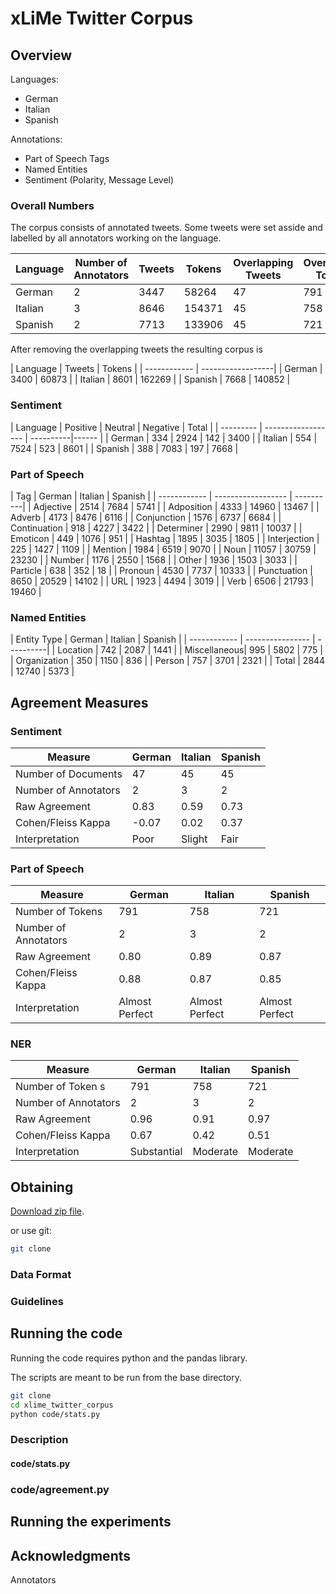 # xLiMe Twitter Corpus

## Overview

Languages:

* German
* Italian
* Spanish

Annotations:

* Part of Speech Tags
* Named Entities
* Sentiment (Polarity, Message Level)

### Overall Numbers

The corpus consists of annotated tweets.
Some tweets were set asside and labelled by all annotators working on the language.

| Language  | Number of Annotators | Tweets        | Tokens  | Overlapping Tweets | Overlapping Tokens |
| --------- | -------------------- | ------------- | ------- | ------------------ | ------------------ |
| German    | 2                    | 3447          | 58264   | 47                 | 791                |
| Italian   | 3                    | 8646          | 154371  | 45                 | 758                |
| Spanish   | 2                    | 7713          | 133906  | 45                 | 721                |


After removing the overlapping tweets the resulting corpus is

| Language     | Tweets | Tokens   |
| ------------ | ------------------|
| German       | 3400   | 60873    |
| Italian      | 8601   | 162269   |
| Spanish      | 7668   | 140852   |


### Sentiment

| Language  | Positive | Neutral | Negative  | Total |
| --------- | ------------------ | ----------|------ |
| German    | 334      | 2924    | 142       | 3400  |
| Italian   | 554      | 7524    | 523       | 8601  |
| Spanish   | 388      | 7083    | 197       | 7668  |


### Part of Speech

| Tag          | German   | Italian | Spanish   |
| ------------ | ------------------ | ----------|
| Adjective    | 2514     | 7684    | 5741      |
| Adposition   | 4333     | 14960   | 13467     |
| Adverb       | 4173     | 8476    | 6116      |
| Conjunction  | 1576     | 6737    | 6684      |
| Continuation | 918      | 4227    | 3422      |
| Determiner   | 2990     | 9811    | 10037     |
| Emoticon     | 449      | 1076    | 951       |
| Hashtag      | 1895     | 3035    | 1805      |
| Interjection | 225      | 1427    | 1109      |
| Mention      | 1984     | 6519    | 9070      |
| Noun         | 11057    | 30759   | 23230     |
| Number       | 1176     | 2550    | 1568      |
| Other        | 1936     | 1503    | 3033      |
| Particle     | 638      | 352     | 18        |
| Pronoun      | 4530     | 7737    | 10333     |
| Punctuation  | 8650     | 20529   | 14102     |
| URL          | 1923     | 4494    | 3019      |
| Verb         | 6506     | 21793   | 19460     |


### Named Entities

| Entity Type  | German | Italian | Spanish   |
| ------------ | ---------------- | ----------|
| Location     | 742    | 2087    | 1441      |
| Miscellaneous| 995    | 5802    | 775       |
| Organization | 350    | 1150    | 836       |
| Person       | 757    | 3701    | 2321      |
| Total        | 2844   | 12740   | 5373      |


## Agreement Measures

### Sentiment

| Measure             | German | Italian | Spanish |
| ------------------- | ------ | ------- | ------- |
| Number of Documents |  47    | 45      | 45      | 
| Number of Annotators|  2     | 3       | 2       | 
| Raw Agreement       |  0.83  | 0.59    | 0.73    |
| Cohen/Fleiss Kappa  | -0.07  | 0.02    | 0.37    |
| Interpretation      | Poor   | Slight  | Fair    |


### Part of Speech

| Measure              | German           | Italian         | Spanish           |
| -------------------- | ---------------- | --------------- | ----------------- |
| Number of Tokens     |  791             | 758             | 721               | 
| Number of Annotators |  2               | 3               | 2                 | 
| Raw Agreement        |  0.80            | 0.89            | 0.87              |
| Cohen/Fleiss Kappa   |  0.88            | 0.87            | 0.85              |
| Interpretation       | Almost Perfect   | Almost Perfect  | Almost Perfect    |


### NER

| Measure              | German           | Italian         | Spanish           |
| -------------------- | ---------------- | --------------- | ----------------- |
| Number of Token  s   |  791             | 758             | 721               | 
| Number of Annotators |  2               | 3               | 2                 | 
| Raw Agreement        |  0.96            | 0.91            | 0.97              |
| Cohen/Fleiss Kappa   |  0.67            | 0.42            | 0.51              |
| Interpretation       | Substantial      | Moderate        | Moderate          |




## Obtaining

[Download zip file]().

or use git:

```bash
git clone 
```


### Data Format

### Guidelines


## Running the code

Running the code requires python and the pandas library.

The scripts are meant to be run from the base directory.

```bash
git clone
cd xlime_twitter_corpus
python code/stats.py
```

### Description

#### code/stats.py

### code/agreement.py

## Running the experiments




## Acknowledgments
Annotators

